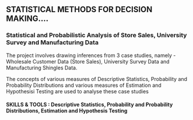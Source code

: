 ## STATISTICAL METHODS FOR DECISION MAKING.... 

### Statistical and Probabilistic Analysis of Store Sales, University Survey and Manufacturing Data

The project involves drawing inferences from 3 case studies, namely - Wholesale Customer Data (Store Sales), University Survey Data and Manufacturing Shingles Data. 

The concepts of various measures of Descriptive Statistics, Probability and Probability Distributions and various measures of Estimation and Hypothesisi Testing are used to analyse these case studies

#### SKILLS & TOOLS : Descriptive Statistics, Probability and Probability Distributions, Estimation and Hypothesis Testing
